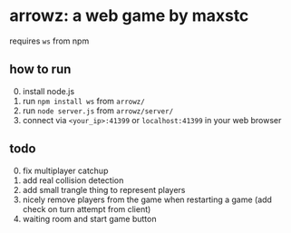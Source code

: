 # arrowz: a web game by maxstc
requires `ws` from npm

## how to run
0. install node.js
1. run `npm install ws` from `arrowz/`
2. run `node server.js` from `arrowz/server/`
3. connect via `<your_ip>:41399` or `localhost:41399` in your web browser

## todo
0. fix multiplayer catchup
1. add real collision detection
2. add small trangle thing to represent players
3. nicely remove players from the game when restarting a game (add check on turn attempt from client)
4. waiting room and start game button
